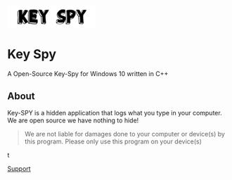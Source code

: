<img src="IMG/keyspy.png" width = "200" length = "600">

# Key Spy                                                                                        
A Open-Source Key-Spy for Windows 10 written in C++

## About

Key-SPY is a hidden application that logs what you type in your computer. We are open source we have nothing to hide! 
> We are not liable for damages done to your computer or device(s) by this program. Please only use this program on your device(s)






t



[Support](https://discord.gg/4at2GuG)

